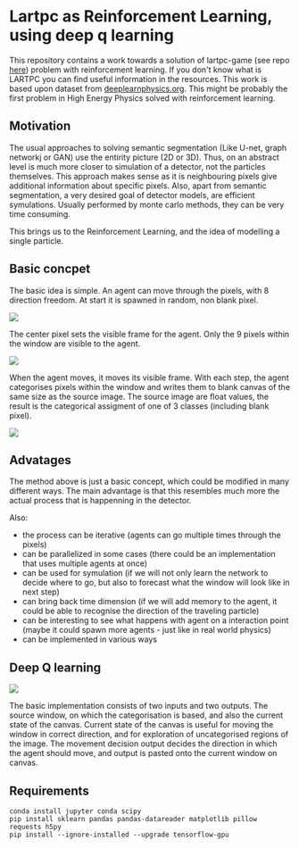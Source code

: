 # Lartpc as Reinforcement Learning, using deep q learning

This repository contains a work towards a solution of lartpc-game (see repo [here](https://github.com/mmajewsk/lartpc_game)) problem with reinforcement learning.
If you don't know what is LARTPC you can find useful information in the resources.
This work is based upon dataset from [deeplearnphysics.org](deeplearnphysics.org).
This might be probably the first problem in High Energy Physics solved with reinforcement learning.

## Motivation

The usual approaches to solving semantic segmentation (Like U-net, graph networkj or GAN) use the entirity picture (2D or 3D).
Thus, on an abstract level is much more closer to simulation of a detector, not the particles themselves.
This approach makes sense as it is neighbouring pixels give additional information about specific pixels.
Also, apart from semantic segmentation, a very desired goal of detector models, are efficient symulations.
Usually performed by monte carlo methods, they can be very time consuming.

This brings us to the Reinforcement Learning, and the idea of modelling a single particle.

## Basic concpet

The basic idea is simple. An agent can move through the pixels, with 8 direction freedom. At start it is spawned in random, non blank pixel.

![](https://imgur.com/0Y3S2nQ.png)

The center pixel sets the visible frame for the agent. Only the 9 pixels within the window are visible to the agent.

![](https://imgur.com/5lGLkco.png)

When the agent moves, it moves its visible frame.
With each step, the agent categorises pixels within the window and writes them to blank canvas of the same size as the source image.
The source image are float values, the result is the categorical assigment of one of 3 classes (including blank pixel).

![](https://imgur.com/3sz2Ilo.png)

## Advatages

The method above is just a basic concept, which could be modified in many different ways.
The main advantage is that this resembles much more the actual process that is happenning in the detector.

Also:
- the process can be iterative (agents can go multiple times through the pixels)
- can be parallelized in some cases (there could be an implementation that uses multiple agents at once)
- can be used for symulation (if we will not only learn the network to decide where to go, but also to forecast what the window will look like in next step)
- can bring back time dimension (if we will add memory to the agent, it could be able to recognise the direction of the traveling particle)
- can be interesting to see what happens with agent on a interaction point (maybe it could spawn more agents - just like in real world physics)
- can be implemented in various ways

## Deep Q learning

![](https://imgur.com/Qm0LoG3.png)

The basic implementation consists of two inputs and two outputs.
The source window, on which the categorisation is based, and also the current state of the canvas.
Current state of the canvas is useful for moving the window in correct direction, and for exploration of uncategorised regions of the image.
The movement decision output decides the direction in which the agent should move, and output is pasted onto the current window on canvas.

## Requirements

```
conda install jupyter conda scipy
pip install sklearn pandas pandas-datareader matplotlib pillow requests h5py
pip install --ignore-installed --upgrade tensorflow-gpu 
```

